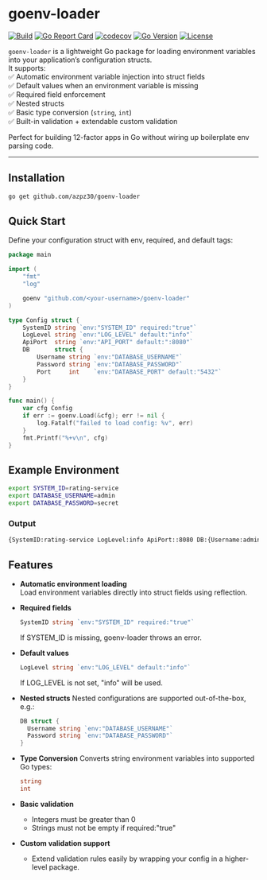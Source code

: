 # goenv-loader


[![Build](https://github.com/azpz30/goenv-loader/actions/workflows/go.yml/badge.svg)](https://github.com/azpz30/goenv-loader/actions/workflows/go.yml)
[![Go Report Card](https://goreportcard.com/badge/github.com/azpz30/goenv-loader)](https://goreportcard.com/report/github.com/azpz30/goenv-loader)
[![codecov](https://codecov.io/gh/azpz30/goenv-loader/branch/main/graph/badge.svg)](https://codecov.io/gh/azpz30/goenv-loader)
[![Go Version](https://img.shields.io/github/go-mod/go-version/azpz30/goenv-loader)](https://github.com/azpz30/goenv-loader)
[![License](https://img.shields.io/github/license/azpz30/goenv-loader)](LICENSE)

`goenv-loader` is a lightweight Go package for loading environment variables into your application’s configuration structs.  
It supports:  
✅ Automatic environment variable injection into struct fields  
✅ Default values when an environment variable is missing  
✅ Required field enforcement  
✅ Nested structs  
✅ Basic type conversion (`string`, `int`)  
✅ Built-in validation + extendable custom validation  

Perfect for building 12-factor apps in Go without wiring up boilerplate env parsing code.

---

## Installation

```bash
go get github.com/azpz30/goenv-loader
```

## Quick Start

Define your configuration struct with env, required, and default tags:

```go
package main

import (
	"fmt"
	"log"

	goenv "github.com/<your-username>/goenv-loader"
)

type Config struct {
	SystemID string `env:"SYSTEM_ID" required:"true"`
	LogLevel string `env:"LOG_LEVEL" default:"info"`
	ApiPort  string `env:"API_PORT" default:":8080"`
	DB       struct {
		Username string `env:"DATABASE_USERNAME"`
		Password string `env:"DATABASE_PASSWORD"`
		Port     int    `env:"DATABASE_PORT" default:"5432"`
	}
}

func main() {
	var cfg Config
	if err := goenv.Load(&cfg); err != nil {
		log.Fatalf("failed to load config: %v", err)
	}
	fmt.Printf("%+v\n", cfg)
}

```

## Example Environment

```bash
export SYSTEM_ID=rating-service
export DATABASE_USERNAME=admin
export DATABASE_PASSWORD=secret
```

### Output

```bash
{SystemID:rating-service LogLevel:info ApiPort::8080 DB:{Username:admin Password:secret Port:5432}}
```

## Features

- **Automatic environment loading**  
  Load environment variables directly into struct fields using reflection.

- **Required fields**  
  ```go
  SystemID string `env:"SYSTEM_ID" required:"true"`
  ```
  If SYSTEM_ID is missing, goenv-loader throws an error.

- **Default values** 
  ```go
  LogLevel string `env:"LOG_LEVEL" default:"info"`
  ```
  If LOG_LEVEL is not set, "info" will be used.

- **Nested structs** 
  Nested configurations are supported out-of-the-box, e.g.:
  ```go
  DB struct {
    Username string `env:"DATABASE_USERNAME"`
    Password string `env:"DATABASE_PASSWORD"`
  }
  ```
- **Type Conversion**
  Converts string environment variables into supported Go types:
  ```go
  string
  int
  ```
- **Basic validation**
  - Integers must be greater than 0
  - Strings must not be empty if required:"true"

- **Custom validation support**
  - Extend validation rules easily by wrapping your config in a higher-level package.
